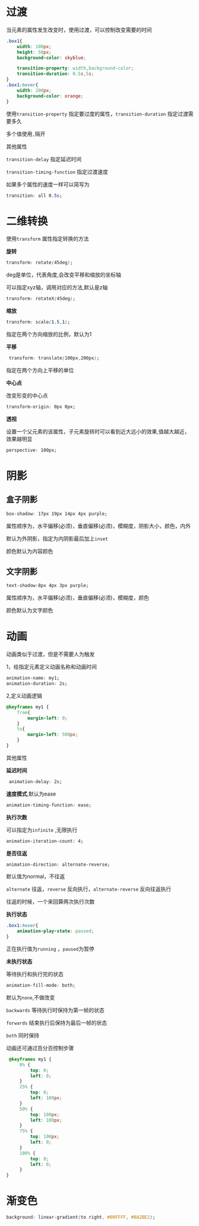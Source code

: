 # 过渡

当元素的属性发生改变时，使用过渡，可以控制改变需要的时间

```css
.box1{
    width: 100px;
    height: 50px;
    background-color: skyblue;

    transition-property: width,background-color;
    transition-duration: 0.5s,5s;
}
.box1:hover{
    width: 200px;
    background-color: orange;
}
```

使用`transition-property` 指定要过度的属性，`transition-duration` 指定过渡需要多久

多个值使用`,`隔开

其他属性

`transition-delay` 指定延迟时间

`transition-timing-function` 指定过渡速度

如果多个属性的速度一样可以简写为

```css
transition: all 0.5s;
```

# 二维转换

使用`transform` 属性指定转换的方法

**旋转**

```css
transform: rotate(45deg);
```

deg是单位，代表角度,会改变平移和缩放的坐标轴

可以指定xyz轴，调用对应的方法,默认是z轴

```css
transform: rotateX(45deg);
```

**缩放**

```css
transform: scale(1.5,1);
```

指定在两个方向缩放的比例，默认为1

**平移**

```css
 transform: translate(100px,200px);
```

指定在两个方向上平移的单位

**中心点**

改变形变的中心点

```css
transform-origin: 0px 0px;
```

**透视**

设置一个父元素的该属性，子元素旋转时可以看到近大远小的效果,值越大越近，效果越明显

```css
perspective: 100px;
```

# 阴影

## 盒子阴影

```css
box-shadow: 17px 19px 14px 4px purple;
```

属性顺序为，水平偏移(必须)，垂直偏移(必须)，模糊度，阴影大小，颜色，内外

默认为外阴影，指定为内阴影最后加上`inset`

颜色默认为内容颜色

## 文字阴影

```css
text-shadow:8px 4px 3px purple;
```

属性顺序为，水平偏移(必须)，垂直偏移(必须)，模糊度，颜色

颜色默认为文字颜色

# 动画

动画类似于过渡，但是不需要人为触发

1，给指定元素定义动画名称和动画时间

```css
animation-name: my1;
animation-duration: 2s;
```

2,定义动画逻辑

```css
@keyframes my1 {
    from{
        margin-left: 0;
    }
    to{
        margin-left: 500px;
    }
}
```

其他属性

**延迟时间**

```css
 animation-delay: 2s;
```

**速度模式**,默认为ease

```css
animation-timing-function: ease;
```

**执行次数**

可以指定为`infinite` ,无限执行

```css
animation-iteration-count: 4;
```

**是否往返**

```css
animation-direction: alternate-reverse;
```

默认值为normal，不往返

`alternate` 往返，`reverse` 反向执行，`alternate-reverse` 反向往返执行

往返的时候，一个来回算两次执行次数

**执行状态**

```css
.box1:hover{
    animation-play-state: paused;
}
```

正在执行值为`running` ，`paused`为暂停

**未执行状态**

等待执行和执行完的状态

```css
animation-fill-mode: both;
```

默认为`none`,不做改变

`backwards` 等待执行时保持为第一帧的状态

`forwards` 结束执行后保持为最后一帧的状态

`both` 同时保持

动画还可通过百分百控制步骤

```css
 @keyframes my1 {
     0% {
         top: 0;
         left: 0;
     }
     25% {
         top: 0;
         left: 100px;
     }
     50% {
         top: 100px;
         left: 100px;
     }
     75% {
         top: 100px;
         left: 0;
     }
     100% {
         top: 0;
         left: 0;
     }
}
```

# 渐变色

```css
background: linear-gradient(to right, #00FFFF, #8A2BE2);
```

